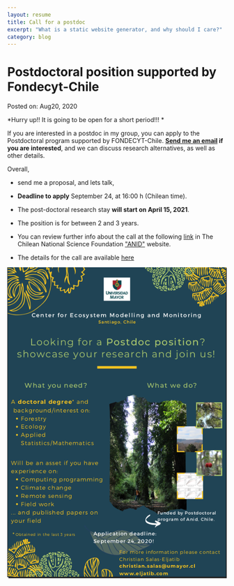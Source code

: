 ```yaml
---
layout: resume
title: Call for a postdoc
excerpt: "What is a static website generator, and why should I care?"
category: blog
---
```


# Postdoctoral position supported by Fondecyt-Chile
Posted on: Aug20, 2020

*Hurry up!! It is going to be open for a short period!!! *

If you are interested in a postdoc in my group, you can apply to the Postdoctoral program supported by FONDECYT-Chile. **[Send me an email](mailto:cseljatib@gmail.com) if you are interested**, and we can discuss research alternatives, as well as other details.

Overall, 
* send me a proposal, and lets talk, 
* **Deadline to apply** September 24, at 16:00 h (Chilean time).
* The post-doctoral research stay **will start on April 15, 2021**.
* The position is for between 2 and 3 years.

* You can review further info about the call at the following [link](https://www.anid.cl/concursos/concurso/?id=454) in The Chilean National Science Foundation ["ANID"](https://www.anid.cl) website. 
* The details for the call are available [here](https://s3.amazonaws.com/documentos.anid.cl/fondecyt/2021/postdoctorado/BasesConcursoPostdoctorado2021.pdf)


![](/images/flyerPostDocFondecyt.png)
